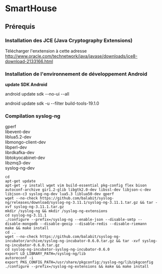 # SmartHouse

## Prérequis

### Installation des JCE (Java Cryptography Extensions)

Télécharger l'enxtension à cette adresse http://www.oracle.com/technetwork/java/javase/downloads/jce8-download-2133166.html


### Installation de l'environnement de développement Android

**update SDK Android**

android update sdk --no-ui --all

android update sdk -u --filter build-tools-19.1.0

### Compilation syslog-ng

 gperf \
    libevent-dev \
    liblua5.2-dev \
    libmongo-client-dev \
    libperl-dev \
    librdkafka-dev \
    libtokyocabinet-dev \
    libzmq3-dev \
    syslog-ng-dev

```
cd
apt-get update
apt-get -y install wget vim build-essential pkg-config flex bison autoconf-archive gir1.2-glib libgtk2.0-dev libssl-dev libjson-c-dev libjson-c3 syslog-ng-dev lua5.3 liblua50-dev gperf
wget --no-check https://github.com/balabit/syslog-ng/releases/download/syslog-ng-3.11.1/syslog-ng-3.11.1.tar.gz && tar -xvf syslog-ng-3.11.1.tar.gz
mkdir /syslog-ng && mkdir /syslog-ng-extensions
cd syslog-ng-3.11.1
./configure --prefix=/syslog-ng --enable-json --disable-smtp --disable-mongodb --disable-geoip --disable-redis --disable-riemann
make && make install
cd ..
wget --no-check https://github.com/balabit/syslog-ng-incubator/archive/syslog-ng-incubator-0.6.0.tar.gz && tar -xvf syslog-ng-incubator-0.6.0.tar.gz
cd syslog-ng-incubator-syslog-ng-incubator-0.6.0
export LD_LIBRARY_PATH=/syslog-ng/lib
autoreconf -i
export PKG_CONFIG_PATH=/usr/share/pkgconfig:/syslog-ng/lib/pkgconfig
./configure --prefix=/syslog-ng-extensions && make && make install
```